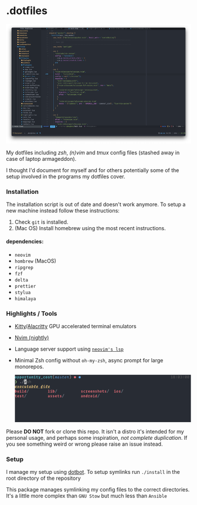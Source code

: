 # .dotfiles

![Neovim Setup](./dotfiles.png "Vim Setup")

My dotfiles including _zsh_, _(n)vim_ and _tmux_ config files (stashed away in case of laptop armageddon).

I thought I'd document for myself and for others potentially some of the setup
involved in the programs my dotfiles cover.

### Installation

The installation script is out of date and doesn't work anymore.
To setup a new machine instead follow these instructions:
1. Check `git` is installed.
2. (Mac OS) Install homebrew using the most recent instructions.

#### dependencies:
* `neovim`
* `hombrew` (MacOS)
* `ripgrep`
* `fzf`
* `delta`
* `prettier`
* `stylua`
* `himalaya`


### Highlights / Tools

- [Kitty](https://sw.kovidgoyal.net/kitty/index.html)/[Alacritty](https://github.com/alacritty/alacritty) GPU accelerated terminal emulators
- [Nvim (nightly)](https://github.com/neovim/neovim)
- Language server support using [`neovim's lsp`](https://neovim.io/doc/user/lsp.html)

- Minimal Zsh config without `oh-my-zsh`, async prompt for large monorepos.

  ![Zsh Prompt](./prompt.png)

Please **DO NOT** fork or clone this repo. It isn't a distro it's intended for my personal usage, and perhaps
some inspiration, _not complete duplication_. If you see something weird or wrong please raise an issue instead.

### Setup

I manage my setup using [dotbot](https://github.com/anishathalye/dotbot). To setup symlinks run
`./install` in the root directory of the repository

This package manages symlinking my config files to the correct directories.
It's a little more complex than `GNU Stow` but much less than `Ansible`
